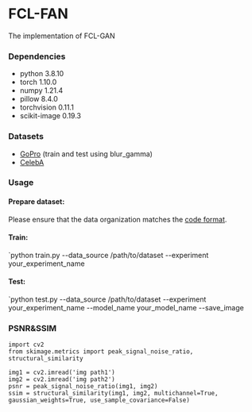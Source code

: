 # FCL-FAN
The implementation of FCL-GAN

### Dependencies
- python 3.8.10
- torch 1.10.0
- numpy 1.21.4
- pillow 8.4.0
- torchvision 0.11.1
- scikit-image 0.19.3

### Datasets
- [GoPro](https://seungjunnah.github.io/Datasets/gopro) (train and test using blur_gamma)
- [CelebA](https://link.zhihu.com/?target=http%3A//mmlab.ie.cuhk.edu.hk/projects/CelebA.html)  

### Usage
#### Prepare dataset:
Please ensure that the data organization matches the [code format](https://github.com/suiyizhao/FCL-FAN/blob/master/src/datasets.py#:~:text=self.img_paths%20%3D,sharp%27%20%2B%20%27/*/*.*%27).

#### Train:
`python train.py --data_source /path/to/dataset --experiment your_experiment_name

#### Test:
`python test.py --data_source /path/to/dataset --experiment your_experiment_name --model_name your_model_name --save_image

### PSNR&SSIM
```
import cv2
from skimage.metrics import peak_signal_noise_ratio, structural_similarity

img1 = cv2.imread('img path1')
img2 = cv2.imread('img path2')
psnr = peak_signal_noise_ratio(img1, img2)
ssim = structural_similarity(img1, img2, multichannel=True, gaussian_weights=True, use_sample_covariance=False)
```
